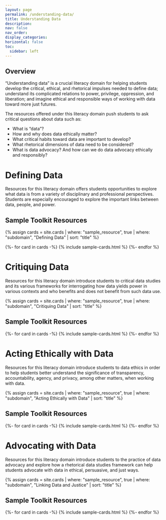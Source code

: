```yaml
---
layout: page
permalink: /understanding-data/
title: Understanding Data
description:
nav: false
nav_order: 
display_categories:
horizontal: false
toc:
  sidebar: left
---
```


## Overview

“Understanding data” is a crucial literacy domain for helping students develop the critical, ethical, and rhetorical impulses needed to define data; understand its complicated relations to power, privilege, oppression, and liberation; and imagine ethical and responsible ways of working with data toward more just futures.

The resources offered under this literacy domain push students to ask critical questions about data such as:

- What is “data”?
- How and why does data ethically matter?
- What critical habits toward data are important to develop?
- What rhetorical dimensions of data need to be considered?
- What is data advocacy? And how can we do data advocacy ethically and responsibly?
  <br>

<div class ="projects">
  <h1 class="category">Defining Data</h1>
</div>

Resources for this literacy domain offers students opportunities to explore what data is from a variety of disciplinary and professional perspectives. Students are especially encouraged to explore the important links between data, people, and power. 

<div class ="projects">
  <h2 class="category">Sample Toolkit Resources</h2>
</div>

{% assign cards = site.cards | where: "sample_resource", true | where: "subdomain", "Defining Data" | sort: "title" %}

<div class="grid-container">
    {%- for card in cards -%}
        {% include sample-cards.html %}
    {%- endfor %}
</div>

<div class ="projects">
  <h1 class="category">Critiquing Data</h1>
</div>

Resources for this literacy domain introduce students to critical data studies and its various frameworks for interrogating how data yields power in various contexts and who benefits and does not benefit from such data use.

{% assign cards = site.cards | where: "sample_resource", true | where: "subdomain", "Critiquing Data" | sort: "title" %}

<div class ="projects">
  <h2 class="category">Sample Toolkit Resources</h2>
</div>

<div class="grid-container">
    {%- for card in cards -%}
        {% include sample-cards.html %}
    {%- endfor %}
</div>

<div class ="projects">
  <h1 class="category">Acting Ethically with Data</h1>
</div>

Resources for this literacy domain introduce students to data ethics in order to help students better understand the significance of transparency, accountability, agency, and privacy, among other matters, when working with data. 

{% assign cards = site.cards | where: "sample_resource", true | where: "subdomain", "Acting Ethically with Data" | sort: "title" %}

<div class ="projects">
  <h2 class="category">Sample Toolkit Resources</h2>
</div>

<div class="grid-container">
    {%- for card in cards -%}
        {% include sample-cards.html %}
    {%- endfor %}
</div>

<div class ="projects">
  <h1 class="category">Advocating with Data</h1>
</div>

Resources for this literacy domain introduce students to the practice of data advocacy and explore how a rhetorical data studies framework can help students advocate with data in ethical, persuasive, and just ways.

{% assign cards = site.cards | where: "sample_resource", true | where: "subdomain", "Linking Data and Justice" | sort: "title" %}

<div class ="projects">
  <h2 class="category">Sample Toolkit Resources</h2>
</div>

<div class="grid-container">
    {%- for card in cards -%}
        {% include sample-cards.html %}
    {%- endfor %}
</div>
